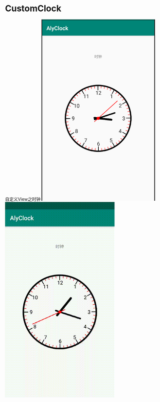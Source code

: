 # CustomClock
自定义View之时钟
![image](https://github.com/alywz/CustomClock/blob/master/clock.png)
![image](https://github.com/alywz/CustomClock/blob/master/1577164756190.gif)

